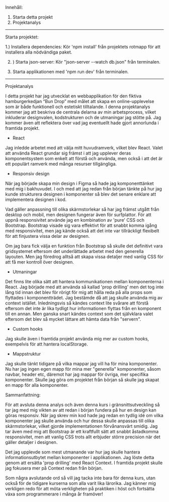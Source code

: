 
Innehåll:

   1. Starta detta projekt 
   2. Projektanalys
      
------------------------------------------------------------------------------------

Starta projektet:

1.) Installera dependencies:
Kör 'npm install' från projektets rotmapp för att installera alla nödvändiga paket.

2. ) Starta json-server:
Kör "json-server --watch db.json" från terminalen.

3) Starta applikationen med 'npm run dev' från terminalen.
----------------------------------------------------------------------------------

Projektanalys

I detta projekt har jag utvecklat en webbapplikation för den fiktiva hamburgerkedjan “Bun Drop” med målet att skapa en online-upplevelse som är både funktionell och estetiskt tilltalande. I denna projektanalys kommer jag att beskriva de centrala delarna av min arbetsprocess, vilket inkluderar designvalen, kodstrukturen och de utmaningar jag stötte på. Jag kommer även att reflektera över vad jag eventuellt hade gjort annorlunda i framtida projekt.

 - React

Jag inledde arbetet med att välja mitt huvudramverk, vilket blev React. Valet att använda React grundar sig främst i att jag upplever deras komponentsystem som enkelt att förstå och använda, men också i att det är ett populärt ramverk med många resurser tillgängliga. 

- Responsiv design

När jag började skapa min design i Figma så hade jag komponenttänket med mig i bakhuvudet. I och med att jag redan från början tänkte på hur jag kunde strukturera designen i komponenter så blev det senare enklare att implementera designen i kod.

Vad gäller anpassning till olika skärmstorlekar så har jag främst utgått från desktop och mobil, men designen fungerar även för surfplattor. För att uppnå responsivitet använde jag en kombination av 'pure' CSS och Bootstrap. Bootstrap visade sig vara effektivt för att snabbt komma igång med responsivitet, men jag kände också att det inte var tillräckligt flexibelt för att finjustera vissa delar av designen.

Om jag bara fick välja en funktion från Bootstrap så skulle det definitivt vara gridsystemet eftersom det underlättade arbetet med den generella layouten. Men jag föredrog alltså att skapa vissa detaljer med vanlig CSS för att få mer kontroll över designen.

- Utmaningar

Det finns lite olika sätt att hantera kommunikationen mellan komponenterna i React. Jag började med att använda så kallad 'prop drilling' men det tog inte lång tid innan det blev för rörigt för mig att hålla reda på alla props som flyttades i komponentträdet. Jag bestämde då att jag skulle använda mig av context istället. Inledningsvis så kändes context lite svårare att förstå eftersom det inte är lika tydligt hur informationen flyttas från en komponent till en annan. Men ganska snart kändes context som det självklara valet eftersom det blev så mycket lättare att hämta data från "servern". 

- Custom hooks

Jag skulle även i framtida projekt använda mig mer av custom hooks, exempelvis för att hantera localStorage. 

- Mappstruktur

Jag skulle tänkt tidigare på vilka mappar jag vill ha för mina komponenter. Nu har jag ingen egen mapp för mina mer "generella" komponenter, såsom navbar, header etc, däremot har jag mappar för övriga, mer specifika komponenter. Skulle jag göra om projektet från början så skulle jag skapat en mapp för alla komponenter.

Sammanfattning:

För att avsluta denna analys och även denna kurs i gränsnittsutveckling så tar jag med mig vikten av att redan i början fundera på hur en design kan göras responsiv. När jag skrev min kod hade jag redan en tydlig idé om vilka komponenter jag skulle använda och hur dessa skulle anpassas till olika skärmstorlekar, vilket gjorde implementationen förvånansvärt smidig. Jag tar även med mig att Bootstrap är ett kraftfullt sätt att snabbt åstadkomma responsivitet, men att vanlig CSS trots allt erbjuder större precision när det gäller detaljer i designen.

Det jag upplevde som mest utmanande var hur jag skulle hantera informationsutbytet mellan komponenter i applikationen. Jag löste detta genom att ersätta 'prop drilling' med React Context. I framtida projekt skulle jag fokusera mer på Context redan från början.

Som några avslutande ord så vill jag tacka inte bara för denna kurs, utan också för de tidigare kurserna som alla varit lika lärorika. Jag känner mig verkligen redo för att möta verkligheten på praktiken i höst och fortsätta växa som programmerare i många år framöver! 



